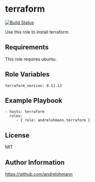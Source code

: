 terraform
=================

[![Build Status](https://travis-ci.org/andrelohmann/ansible-role-terraform.svg?branch=master)](https://travis-ci.org/andrelohmann/ansible-role-terraform)

Use this role to install terraform.

Requirements
------------

This role requires ubuntu.

Role Variables
--------------

    terraform_version: 0.11.13

Example Playbook
----------------

    - hosts: terraform
      roles:
         - { role: andrelohmann.terraform }

License
-------

MIT

Author Information
------------------

https://github.com/andrelohmann

